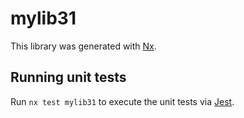 # mylib31

This library was generated with [Nx](https://nx.dev).

## Running unit tests

Run `nx test mylib31` to execute the unit tests via [Jest](https://jestjs.io).
